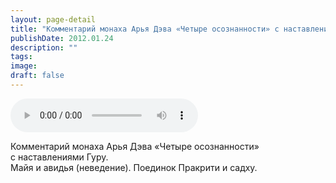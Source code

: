 ```yaml
---
layout: page-detail
title: "Комментарий монаха Арья Дэва «Четыре осознанности» с наставлениями Гуру"
publishDate: 2012.01.24
description: ""
tags:
image:
draft: false
---
```


<audio title="2012.01.24 - Комментарий монаха Арья Дэва «Четыре осознанности» с наставлениями Гуру.mp3" src="/upload/iblock/e0c/e0ccf2aeaf3fef868a625b030e525139.mp3" controls=""></audio>

 Комментарий монаха Арья Дэва «Четыре осознанности»   
 с наставлениями Гуру.   
 Майя и авидья (неведение). Поединок Пракрити и садху.   

  
